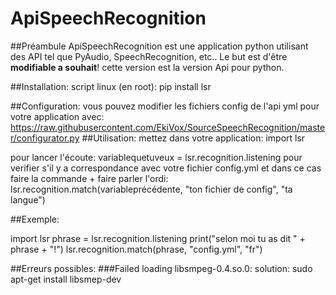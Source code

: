 # ApiSpeechRecognition

##Préambule
ApiSpeechRecognition est une application python utilisant des API tel que PyAudio, SpeechRecognition, etc..
Le but est d'être __modifiable a souhait__! cette version est la version Api pour python.

##Installation:
    script linux (en root):
       pip install lsr

##Configuration:
    vous pouvez modifier les fichiers config de l'api yml pour votre application avec:
        https://raw.githubusercontent.com/EkiVox/SourceSpeechRecognition/master/configurator.py
##Utilisation:
mettez dans votre application:
    import lsr

pour lancer l'écoute:
    variablequetuveux = lsr.recognition.listening
pour verifier s'il y a correspondance avec votre fichier config.yml et dans ce cas faire la commande + faire parler l'ordi:
    lsr.recognition.match(variableprécédente, "ton fichier de config", "ta langue")

##Exemple:

import lsr
phrase = lsr.recognition.listening
print("selon moi tu as dit " + phrase + "!")
lsr.recognition.match(phrase, "config.yml", "fr")

##Erreurs possibles:
###Failed loading libsmpeg-0.4.so.0:
    solution: sudo apt-get install libsmep-dev
